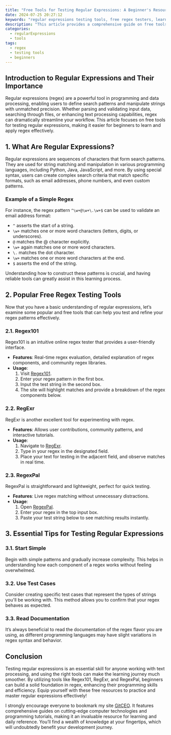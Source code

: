 ```yaml
---
title: "Free Tools for Testing Regular Expressions: A Beginner's Resource"
date: 2024-07-25 20:27:12
keywords: "regular expressions testing tools, free regex testers, learn regular expressions, regex validation tools"
description: "This article provides a comprehensive guide on free tools for testing regular expressions, perfect for beginners. It explores various online and offline regex testing tools, their features, and how to use them effectively. By the end of this resource, readers will have a solid understanding of regular expressions, how to test them, and why these tools are essential for successful regex implementation. Discover the best tools available for regex testing and enhance your coding skills with practical examples. Ideal for web developers, software engineers, and anyone interested in mastering regex."
categories:
  - regularExpressions
  - tools
tags:
  - regex
  - testing tools
  - beginners
---
```


## Introduction to Regular Expressions and Their Importance

Regular expressions (regex) are a powerful tool in programming and data processing, enabling users to define search patterns and manipulate strings with unmatched precision. Whether parsing and validating input data, searching through files, or enhancing text processing capabilities, regex can dramatically streamline your workflow. This article focuses on free tools for testing regular expressions, making it easier for beginners to learn and apply regex effectively.

<!-- more -->

## 1. What Are Regular Expressions?

Regular expressions are sequences of characters that form search patterns. They are used for string matching and manipulation in various programming languages, including Python, Java, JavaScript, and more. By using special syntax, users can create complex search criteria that match specific formats, such as email addresses, phone numbers, and even custom patterns.

### Example of a Simple Regex

For instance, the regex pattern `^\w+@\w+\.\w+$` can be used to validate an email address format:

- `^` asserts the start of a string.
- `\w+` matches one or more word characters (letters, digits, or underscores).
- `@` matches the @ character explicitly.
- `\w+` again matches one or more word characters.
- `\.` matches the dot character.
- `\w+` matches one or more word characters at the end.
- `$` asserts the end of the string.

Understanding how to construct these patterns is crucial, and having reliable tools can greatly assist in this learning process.

## 2. Popular Free Regex Testing Tools

Now that you have a basic understanding of regular expressions, let’s examine some popular and free tools that can help you test and refine your regex patterns effectively.

### 2.1. Regex101

Regex101 is an intuitive online regex tester that provides a user-friendly interface. 

- **Features**: Real-time regex evaluation, detailed explanation of regex components, and community regex libraries.
- **Usage**:
  1. Visit [Regex101](https://regex101.com).
  2. Enter your regex pattern in the first box.
  3. Input the test string in the second box.
  4. The site will highlight matches and provide a breakdown of the regex components below.

### 2.2. RegExr

RegExr is another excellent tool for experimenting with regex. 

- **Features**: Allows user contributions, community patterns, and interactive tutorials.
- **Usage**:
  1. Navigate to [RegExr](https://regexr.com).
  2. Type in your regex in the designated field.
  3. Place your text for testing in the adjacent field, and observe matches in real time.

### 2.3. RegexPal

RegexPal is straightforward and lightweight, perfect for quick testing.

- **Features**: Live regex matching without unnecessary distractions.
- **Usage**:
  1. Open [RegexPal](http://regexpal.com).
  2. Enter your regex in the top input box.
  3. Paste your test string below to see matching results instantly.

## 3. Essential Tips for Testing Regular Expressions

### 3.1. Start Simple

Begin with simple patterns and gradually increase complexity. This helps in understanding how each component of a regex works without feeling overwhelmed.

### 3.2. Use Test Cases

Consider creating specific test cases that represent the types of strings you'll be working with. This method allows you to confirm that your regex behaves as expected.

### 3.3. Read Documentation

It’s always beneficial to read the documentation of the regex flavor you are using, as different programming languages may have slight variations in regex syntax and behavior.

## Conclusion

Testing regular expressions is an essential skill for anyone working with text processing, and using the right tools can make the learning journey much smoother. By utilizing tools like Regex101, RegExr, and RegexPal, beginners can build a solid foundation in regex, enhancing their programming skills and efficiency. Equip yourself with these free resources to practice and master regular expressions effectively!

I strongly encourage everyone to bookmark my site [GitCEO](https://gitceo.com). It features comprehensive guides on cutting-edge computer technologies and programming tutorials, making it an invaluable resource for learning and daily reference. You’ll find a wealth of knowledge at your fingertips, which will undoubtedly benefit your development journey.